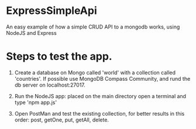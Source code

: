 # ExpressSimpleApi
An easy example of how a simple CRUD API to a mongodb works, using NodeJS and Express 

# Steps to test the app.
1. Create a database on Mongo called 'world' with a collection called 'countries'. If possible use MongoDB Compass Community, and rund the db server on localhost:27017.

2. Run the NodeJS app: placed on the main directory open a terminal and type 'npm app.js'

3. Open PostMan and test the existing collection, for better results in this order: post, getOne, put, getAll, delete.
